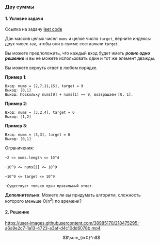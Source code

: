 ### Дву суммы
####  1. Условие задачи

Ссылка на задачу [leet code](https://leetcode.com/problems/two-sum/) 

Дан массив целых чисел `nums` и целое число `target`, верните индексы двух чисел так, чтобы они в сумме составляли `target`.

Вы можете предположить, что каждый вход будет иметь ___ровно одно решение___ и вы не можете использовать один и тот же элемент дважды.

Вы можете вернуть ответ в любом порядке.

__Пример 1__:

```
Вход: nums = [2,7,11,15], target = 9
Выход: [0,1]
Выход: Поскольку nums[0] + nums[1] == 9, возвращаем [0, 1].
```

__Пример 2__:

```
Вход: nums = [3,2,4], target = 6
Выход: [1,2]
```
__Пример 3__:

```
Вход: nums = [3,3], target = 6
Выход: [0,1]
```
Ограничения:

-`2 <= nums.length <= 10^4`

-`10^9 <= nums[i] <= 10^9`

-`10^9 <= target <= 10^9`

-`Существует только один правильный ответ.`


__Дополнительно__: Можете ли вы придумать алгоритм, сложность которого меньше O(n<sup>2</sup>) по времени?

#### 2. Решение


https://user-images.githubusercontent.com/38985170/218475295-a6a9e2c7-1a13-4723-a3af-d4c10dd6078b.mp4

$$\sum_{i=0}^n$$

